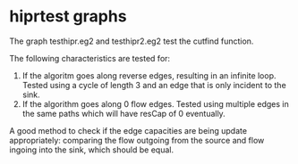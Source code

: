 # hiprtest graphs
The graph testhipr.eg2 and testhipr2.eg2 test the cutfind function.

The following characteristics are tested for:
1. If the algoritm goes along reverse edges, resulting in an infinite loop. Tested using a cycle of length 3 and an edge that is only incident to the sink.
2. If the algorithm goes along 0 flow edges. Tested using multiple edges in the same paths which will have resCap of 0 eventually.

A good method to check if the edge capacities are being update appropriately: comparing the flow outgoing from the source and flow ingoing into the sink, which should be equal. 
 
